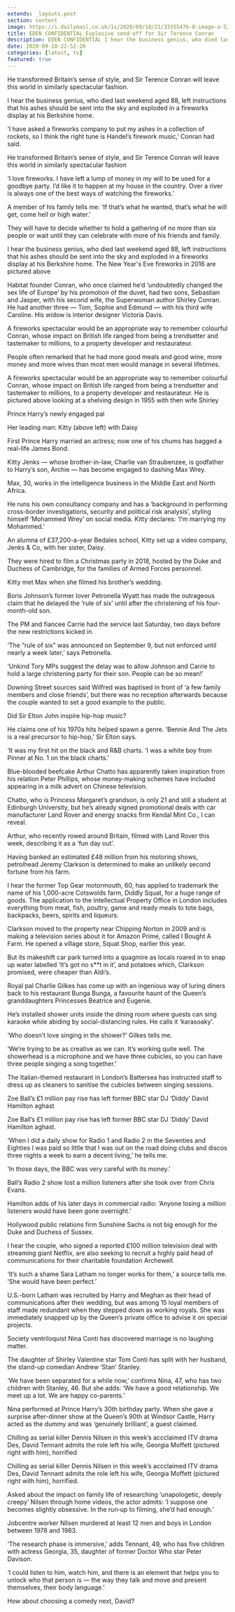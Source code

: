 ```yaml
---
extends: _layouts.post
section: content
image: https://i.dailymail.co.uk/1s/2020/09/18/21/33355476-0-image-a-52_1600461465489.jpg 
title: EDEN CONFIDENTIAL Explosive send-off for Sir Terence Conran 
description: EDEN CONFIDENTIAL I hear the business genius, who died last weekend, left instructions that his ashes should be sent into the sky and exploded in a fireworks display at his Berkshire home. 
date: 2020-09-18-22-52-20 
categories: [latest, tv] 
featured: true 
--- 
```

He transformed Britain’s sense of style, and Sir Terence Conran will leave this world in similarly spectacular fashion.

I hear the business genius, who died last weekend aged 88, left instructions that his ashes should be sent into the sky and exploded in a fireworks display at his Berkshire home.

‘I have asked a fireworks company to put my ashes in a collection of rockets, so I think the right tune is Handel’s firework music,’ Conran had said. 

He transformed Britain’s sense of style, and Sir Terence Conran will leave this world in similarly spectacular fashion

‘I love fireworks. I have left a lump of money in my will to be used for a goodbye party. I’d like it to happen at my house in the country. Over a river is always one of the best ways of watching the fireworks.’

A member of his family tells me: ‘If that’s what he wanted, that’s what he will get, come hell or high water.’

They will have to decide whether to hold a gathering of no more than six people or wait until they can celebrate with more of his friends and family.

I hear the business genius, who died last weekend aged 88, left instructions that his ashes should be sent into the sky and exploded in a fireworks display at his Berkshire home. The New Year's Eve fireworks in 2016 are pictured above

Habitat founder Conran, who once claimed he’d ‘undoubtedly changed the sex life of Europe’ by his promotion of the duvet, had two sons, Sebastian and Jasper, with his second wife, the Superwoman author Shirley Conran. He had another three — Tom, Sophie and Edmund — with his third wife Caroline. His widow is interior designer Victoria Davis.

A fireworks spectacular would be an appropriate way to remember colourful Conran, whose impact on British life ranged from being a trendsetter and tastemaker to millions, to a property developer and restaurateur.

People often remarked that he had more good meals and good wine, more money and more wives than most men would manage in several lifetimes.

A fireworks spectacular would be an appropriate way to remember colourful Conran, whose impact on British life ranged from being a trendsetter and tastemaker to millions, to a property developer and restaurateur. He is pictured above looking at a shelving design in 1955 with then wife Shirley

Prince Harry’s newly engaged pal

Her leading man: Kitty (above left) with Daisy 

First Prince Harry married an actress; now one of his chums has bagged a real-life James Bond.

Kitty Jenks — whose brother-in-law, Charlie van Straubenzee, is godfather to Harry’s son, Archie — has become engaged to dashing Max Wrey.

Max, 30, works in the intelligence business in the Middle East and North Africa. 

He runs his own consultancy company and has a ‘background in performing cross-border investigations, security and political risk analysis’, styling himself ‘Mohammed Wrey’ on social media. Kitty declares: ‘I’m marrying my Mohammed.’

An alumna of £37,200-a-year Bedales school, Kitty set up a video company, Jenks & Co, with her sister, Daisy.

They were hired to film a Christmas party in 2018, hosted by the Duke and Duchess of Cambridge, for the families of Armed Forces personnel.

Kitty met Max when she filmed his brother’s wedding.

Boris Johnson’s former lover Petronella Wyatt has made the outrageous claim that he delayed the ‘rule of six’ until after the christening of his four-month-old son.

The PM and fiancee Carrie had the service last Saturday, two days before the new restrictions kicked in.

‘The “rule of six” was announced on September 9, but not enforced until nearly a week later,’ says Petronella. 

‘Unkind Tory MPs suggest the delay was to allow Johnson and Carrie to hold a large christening party for their son. People can be so mean!’

Downing Street sources said Wilfred was baptised in front of ‘a few family members and close friends’, but there was no reception afterwards because the couple wanted to set a good example to the public.

Did Sir Elton John inspire hip-hop music?

He claims one of his 1970s hits helped spawn a genre. ‘Bennie And The Jets is a real precursor to hip-hop,’ Sir Elton says. 

‘It was my first hit on the black and R&B charts. ‘I was a white boy from Pinner at No. 1 on the black charts.’

Blue-blooded beefcake Arthur Chatto has apparently taken inspiration from his relation Peter Phillips, whose money-making schemes have included appearing in a milk advert on Chinese television. 

Chatto, who is Princess Margaret’s grandson, is only 21 and still a student at Edinburgh University, but he’s already signed promotional deals with car manufacturer Land Rover and energy snacks firm Kendal Mint Co., I can reveal.

Arthur, who recently rowed around Britain, filmed with Land Rover this week, describing it as a ‘fun day out’.

Having banked an estimated £48 million from his motoring shows, petrolhead Jeremy Clarkson is determined to make an unlikely second fortune from his farm.

I hear the former Top Gear motormouth, 60, has applied to trademark the name of his 1,000-acre Cotswolds farm, Diddly Squat, for a huge range of goods. The application to the Intellectual Property Office in London includes everything from meat, fish, poultry, game and ready meals to tote bags, backpacks, beers, spirits and liqueurs.

Clarkson moved to the property near Chipping Norton in 2009 and is making a television series about it for Amazon Prime, called I Bought A Farm. He opened a village store, Squat Shop, earlier this year. 

But its makeshift car park turned into a quagmire as locals roared in to snap up water labelled ‘It’s got no s**t in it’, and potatoes which, Clarkson promised, were cheaper than Aldi’s.

Royal pal Charlie Gilkes has come up with an ingenious way of luring diners back to his restaurant Bunga Bunga, a favourite haunt of the Queen’s granddaughters Princesses Beatrice and Eugenie.

He’s installed shower units inside the dining room where guests can sing karaoke while abiding by social-distancing rules. He calls it ‘karasoaky’.

‘Who doesn’t love singing in the shower?’ Gilkes tells me.

‘We’re trying to be as creative as we can. It’s working quite well. The showerhead is a microphone and we have three cubicles, so you can have three people singing a song together.’

The Italian-themed restaurant in London’s Battersea has instructed staff to dress up as cleaners to sanitise the cubicles between singing sessions.

Zoe Ball’s £1 million pay rise has left former BBC star DJ ‘Diddy’ David Hamilton aghast

Zoe Ball’s £1 million pay rise has left former BBC star DJ ‘Diddy’ David Hamilton aghast. 

‘When I did a daily show for Radio 1 and Radio 2 in the Seventies and Eighties I was paid so little that I was out on the road doing clubs and discos three nights a week to earn a decent living,’ he tells me.

‘In those days, the BBC was very careful with its money.’

Ball’s Radio 2 show lost a million listeners after she took over from Chris Evans.

Hamilton adds of his later days in commercial radio: ‘Anyone losing a million listeners would have been gone overnight.’

Hollywood public relations firm Sunshine Sachs is not big enough for the Duke and Duchess of Sussex.

I hear the couple, who signed a reported £100 million television deal with streaming giant Netflix, are also seeking to recruit a highly paid head of communications for their charitable foundation Archewell.

‘It’s such a shame Sara Latham no longer works for them,’ a source tells me. ‘She would have been perfect.’

U.S.-born Latham was recruited by Harry and Meghan as their head of communications after their wedding, but was among 15 loyal members of staff made redundant when they stepped down as working royals. She was immediately snapped up by the Queen’s private office to advise it on special projects.

Society ventriloquist Nina Conti has discovered marriage is no laughing matter.

The daughter of Shirley Valentine star Tom Conti has split with her husband, the stand-up comedian Andrew ‘Stan’ Stanley.

‘We have been separated for a while now,’ confirms Nina, 47, who has two children with Stanley, 46. But she adds: ‘We have a good relationship. We meet up a lot. We are happy co-parents.’

Nina performed at Prince Harry’s 30th birthday party. When she gave a surprise after-dinner show at the Queen’s 90th at Windsor Castle, Harry acted as the dummy and was ‘genuinely brilliant’, a guest claimed.

Chilling as serial killer Dennis Nilsen in this week’s accclaimed ITV drama Des, David Tennant admits the role left his wife, Georgia Moffett (pictured right with him), horrified

Chilling as serial killer Dennis Nilsen in this week’s accclaimed ITV drama Des, David Tennant admits the role left his wife, Georgia Moffett (pictured right with him), horrified.

Asked about the impact on family life of researching ‘unapologetic, deeply creepy’ Nilsen through home videos, the actor admits: ‘I suppose one becomes slightly obsessive. In the run‑up to filming, she’d had enough.’

Jobcentre worker Nilsen murdered at least 12 men and boys in London between 1978 and 1983.

‘The research phase is immersive,’ adds Tennant, 49, who has five children with actress Georgia, 35, daughter of former Doctor Who star Peter Davison.

‘I could listen to him, watch him, and there is an element that helps you to unlock who that person is — the way they talk and move and present themselves, their body language.’

How about choosing a comedy next, David?

